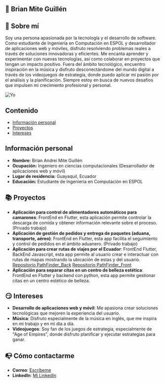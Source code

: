 ## 🐢 Brian Mite Guillén

## 💁 Sobre mí
Soy una persona apasionada por la tecnología y el desarrollo de software. Como estudiante de Ingeniería en Computación en ESPOL y desarrollador de aplicaciones web y móviles, disfruto resolviendo problemas reales a través de soluciones innovadoras y eficientes. Me encanta aprender y experimentar con nuevas tecnologías, así como colaborar en proyectos que tengan un impacto positivo.
Fuera del ámbito tecnológico, encuentro inspiración en la música y disfruto desconectándome del mundo digital a través de los videojuegos de estrategia, donde puedo aplicar mi pasión por el análisis y la planificación. Siempre estoy en busca de nuevos desafíos que impulsen mi crecimiento profesional y personal.

![Yo](https://i.pinimg.com/originals/8b/19/fe/8b19feb0d9eec43509283e74917a7fe9.gif)

## Contenido
* [Información personal](#información-personal)
* [Proyectos](#proyectos)
* [Intereses](#intereses)

## Información personal
* **Nombre:** Brian Andrei Mite Guillén
* **Ocupación:** Ingeniero en ciencias computacionales (Desarrollador de aplicaciones web y móvil)
* **Lugar de residencia:** Guayaquil, Ecuador
* **Educación:** Estudiante de Ingeniería en Computación en ESPOL

## 📚 Proyectos
* **Aplicación para control de alimentadores automáticos para camarones**: FrontEnd en Flutter, esta aplicación permite controlar la descarga de comida y obtener información relevante sobre el proceso. (Privado trabajo)
* **Aplicación de gestión de pedidos y entrega de paquetes (aduana, transporte, aéreo)**: FrontEnd en Flutter, esta app facilita el seguimiento y control de pedidos en el ámbito aduanero. (Privado trabajo)
* **Aplicación para crear rutas de viajes por el Ecuador**: FrontEnd Flutter, BackEnd Javascript, esta app permite al usuario crear e interactuar con rutas de mapas mostrando la ubicación de estas y del usuario.
[Repositorio PathFinder_Back](https://github.com/gjareval/PathFinder_Back)
[Repositorio PathFinder_Front](https://github.com/bmitegui/proyectoLP)
* **Aplicación para separar citas en un centro de belleza estética**:  FrontEnd en Flutter y backend con python, esta app permite gestionar citas en un centro estético de belleza.

## 😏 Intereses
* **Desarrollo de aplicaciones web y móvil**: Me apasiona crear soluciones tecnológicas que mejoren la experiencia del usuario.
* **Música**: Disfruto especialmente de la música en inglés, que me inspira en mi trabajo y en mi día a día.
* **Videojuegos**: Soy fan de los juegos de estrategia, especialmente de "Age of Empires", donde disfruto planificar y ejecutar estrategias para ganar.

## 📭 Cómo contactarme
* **Correo**: [Escríbeme](mailto:briandreimiteguillen@hotmail.com)
* **LinkedIn**: [Mi LinkedIn](https://www.linkedin.com/in/brian-mite-guillen-5b3600163)


